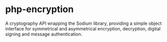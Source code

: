 # php-encryption
A cryptography API wrapping the Sodium library, providing a simple object interface for symmetrical and asymmetrical encryption, decryption, digital signing and message authentication.
